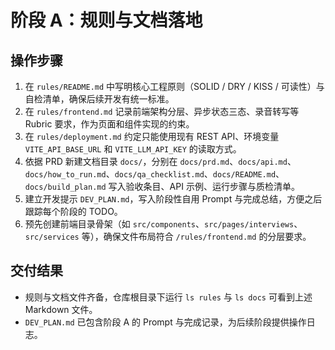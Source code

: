 # 阶段 A：规则与文档落地

## 操作步骤
1. 在 `rules/README.md` 中写明核心工程原则（SOLID / DRY / KISS / 可读性）与自检清单，确保后续开发有统一标准。
2. 在 `rules/frontend.md` 记录前端架构分层、异步状态三态、录音转写等 Rubric 要求，作为页面和组件实现的约束。
3. 在 `rules/deployment.md` 约定只能使用现有 REST API、环境变量 `VITE_API_BASE_URL` 和 `VITE_LLM_API_KEY` 的读取方式。
4. 依据 PRD 新建文档目录 `docs/`，分别在 `docs/prd.md`、`docs/api.md`、`docs/how_to_run.md`、`docs/qa_checklist.md`、`docs/README.md`、`docs/build_plan.md` 写入验收条目、API 示例、运行步骤与质检清单。
5. 建立开发提示 `DEV_PLAN.md`，写入阶段性自用 Prompt 与完成总结，方便之后跟踪每个阶段的 TODO。
6. 预先创建前端目录骨架（如 `src/components`、`src/pages/interviews`、`src/services` 等），确保文件布局符合 `/rules/frontend.md` 的分层要求。

## 交付结果
- 规则与文档文件齐备，仓库根目录下运行 `ls rules` 与 `ls docs` 可看到上述 Markdown 文件。
- `DEV_PLAN.md` 已包含阶段 A 的 Prompt 与完成记录，为后续阶段提供操作日志。
